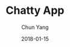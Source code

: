 ---
layout:     post
title:      Chatty App
date:       2018-01-15
author:     Chun Yang
summary:    A website allows user to have real-time chat. 
categories: Projects
thumbnail: comments
tags:
 -chatty
 -React
 -Websocket
---